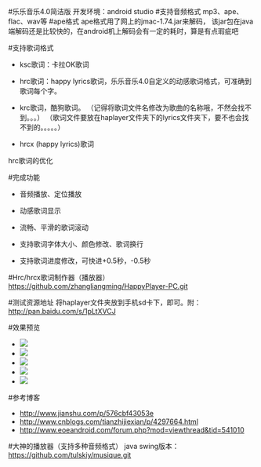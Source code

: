 #乐乐音乐4.0简洁版
开发环境：android studio
#支持音频格式
mp3、ape、flac、wav等
#ape格式
ape格式用了网上的jmac-1.74.jar来解码，
该jar包在java端解码还是比较快的，在android机上解码会有一定的耗时，算是有点瑕疵吧

#支持歌词格式


- ksc歌词：卡拉OK歌词


- hrc歌词：happy lyrics歌词，乐乐音乐4.0自定义的动感歌词格式，可准确到歌词每个字。

- krc歌词，酷狗歌词。
（记得将歌词文件名修改为歌曲的名称哦，不然会找不到。。。）
（歌词文件要放在haplayer文件夹下的lyrics文件夹下，要不也会找不到的。。。。。）

- hrcx (happy lyrics)歌词

hrc歌词的优化


#完成功能

- 音频播放、定位播放

- 动感歌词显示

- 流畅、平滑的歌词滚动
- 支持歌词字体大小、颜色修改、歌词换行
- 支持歌词进度修改，可快进+0.5秒，-0.5秒

#Hrc/hrcx歌词制作器（播放器）
https://github.com/zhangliangming/HappyPlayer-PC.git

#测试资源地址
将haplayer文件夹放到手机sd卡下，即可。附：http://pan.baidu.com/s/1pLtXVCJ


#效果预览
- ![](http://i.imgur.com/p3kkE0p.png)
- ![](http://i.imgur.com/sNQ44vd.png)
- ![](http://i.imgur.com/kcOQ2Ti.png)
- ![](http://i.imgur.com/7UwShO5.gif)
- ![](http://i.imgur.com/Egwcfxs.gif)

#参考博客
- http://www.jianshu.com/p/576cbf43053e
- http://www.cnblogs.com/tianzhijiexian/p/4297664.html
- http://www.eoeandroid.com/forum.php?mod=viewthread&tid=541010

#大神的播放器（支持多种音频格式）
 java swing版本：https://github.com/tulskiy/musique.git